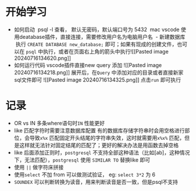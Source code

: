 # 开始学习
- 如何启动
 psql -l 查看， 默认无密码，默认端口号为 5432
 mac vscode 使用deatabase插件，直接连接，需要修改用户名为电脑用户名
 - 新建数据库
 执行 `CREATE DATABASE new_database;` 即可；如果有现成的创建文件，也可以在 `psql` 中执行，或者在页面右上角的箭头中执行![[Pasted image 20240716134620.png]]
- 如何运行代码
vscode插件直接new query 添加
![[Pasted image 20240716134218.png]]
展开后，在`Query` 中添加对应的目录或者直接新家sql文件即可
![[Pasted image 20240716134325.png]]
点击`run` 即可执行
# 记录
- OR vs IN
多条where语句时`IN` 性能更好
 - like 匹配字符时需要注意数据库配置
有的数据库存储字符串时会用空格进行部位，会导致`x%x` 匹配固定开头结尾的字符串失效，这时就需要用`x%x%` 匹配，但是这样就无法针对固定结尾的匹配了；更好的解决办法是用函数去掉空格
- like 后面添加正则时，`postgresql` 不支持全部这种语法（比如[ab]，这种情况下，无法匹配），`postgresql` 使用 `SIMILAR TO` 替换like 即可
- 使用 `||` 做字符床拼接
- 使用`select` 不加 from 可以做测试验证， eg: `select 3*2` 为 6
- `SOUNDEX`  可以判断转换为读音，用来判断读音是否一致，但是psql不支持
